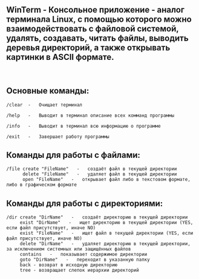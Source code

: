 ## WinTerm - Консольное приложение - аналог терминала Linux, с помощью которого можно взаимодействовать с файловой системой, удалять, создавать, читать файлы, выводить деревья директорий, а также открывать картинки в ASCII формате.

</br>

## Основные команды:

```
/clear	-   Очищает терминал
```
```
/help	-   Выводит в терминал описание всех комманд программы
```
```
/info	-   Выводит в терминал всю информацию о программе
```
```
/exit	-   Завершает работу программы
```


## Команды для работы с файлами:
```
/file create "FileName"   -   создаёт файл в текущей директории       
      delete "FileName"   -   удаляет файл в текущей директории
      open "FileName"   -   открывает файл либо в текстовом формате, либо в графическом формате
```


## Команды для работы с директориями:
```
/dir create "DirName"   -   создаёт директорию в текущей директории
     exist "DirName"   -   ищет директорию в текущей директории (YES, если файл присутствует, иначе NO)
     exist "FileName"   -   ищет файл в текущей директории (YES, если файл присутствует, иначе NO)
     delete "DirName"   -   удаляет директорию в текущей директории, за исключением системных или защищённых файлов
     contains   -   показывает содержимое директории
     goto "DirName"   -   переходит в указанную папку
     back - возврат в исходную директорию
     tree - возвращает слепок иерархии директорий
```
		
			

        
			